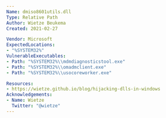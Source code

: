 ```yaml
---
Name: dmiso8601utils.dll
Type: Relative Path
Author: Wietze Beukema
Created: 2021-02-27

Vendor: Microsoft
ExpectedLocations:
- "%SYSTEM32%"
VulnerableExecutables:
- Path: "%SYSTEM32%\\mdmdiagnosticstool.exe"
- Path: "%SYSTEM32%\\omadmclient.exe"
- Path: "%SYSTEM32%\\usocoreworker.exe"

Resources:
- https://wietze.github.io/blog/hijacking-dlls-in-windows
Acknowledgements:
- Name: Wietze
  Twitter: "@wietze"
---
```

